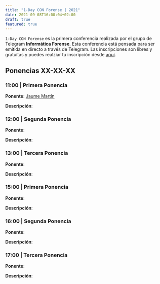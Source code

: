 ```yaml
---
title: "1-Day CON Forense | 2021"
date: 2021-09-08T16:00:04+02:00
draft: true
featured: true
---
```


`1-Day CON Forense` es la primera conferencia realizada por el grupo de Telegram **Informática Forense**. Esta conferencia está pensada para ser emitida en directo a través de Telegram. Las inscripciones son libres y gratuitas y puedes realziar tu inscripción desde [aquí](/blog/posts/2021-registro/).

## Ponencias XX-XX-XX

### 11:00 | Primera Ponencia

**Ponente**: [Jaume Martín](/blog/posts/2021-ponentes/#jaume-martin)

**Descripción**:


### 12:00 | Segunda Ponencia

**Ponente**:

**Descripción**:

### 13:00 | Tercera Ponencia

**Ponente**:

**Descripción**:

### 15:00 | Primera Ponencia

**Ponente**:

**Descripción**:

### 16:00 | Segunda Ponencia

**Ponente**:

**Descripción**:

### 17:00 | Tercera Ponencia

**Ponente**:

**Descripción**:
